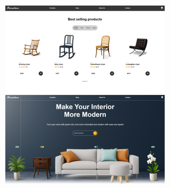 ![Screenshot](https://github.com/Neketobro/Furniture-website/blob/main/assets/1.png)
![Screenshot](https://github.com/Neketobro/Furniture-website/blob/main/assets/2.png)